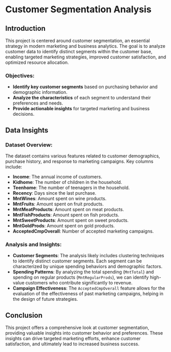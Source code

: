 # Customer Segmentation Analysis

## Introduction

This project is centered around customer segmentation, an essential strategy in modern marketing and business analytics. The goal is to analyze customer data to identify distinct segments within the customer base, enabling targeted marketing strategies, improved customer satisfaction, and optimized resource allocation.

### Objectives:
- **Identify key customer segments** based on purchasing behavior and demographic information.
- **Analyze the characteristics** of each segment to understand their preferences and needs.
- **Provide actionable insights** for targeted marketing and business decisions.

## Data Insights

### Dataset Overview:
The dataset contains various features related to customer demographics, purchase history, and response to marketing campaigns. Key columns include:
- **Income**: The annual income of customers.
- **Kidhome**: The number of children in the household.
- **Teenhome**: The number of teenagers in the household.
- **Recency**: Days since the last purchase.
- **MntWines**: Amount spent on wine products.
- **MntFruits**: Amount spent on fruit products.
- **MntMeatProducts**: Amount spent on meat products.
- **MntFishProducts**: Amount spent on fish products.
- **MntSweetProducts**: Amount spent on sweet products.
- **MntGoldProds**: Amount spent on gold products.
- **AcceptedCmpOverall**: Number of accepted marketing campaigns.

### Analysis and Insights:
- **Customer Segments**: The analysis likely includes clustering techniques to identify distinct customer segments. Each segment can be characterized by unique spending behaviors and demographic factors.
- **Spending Patterns**: By analyzing the total spending (`MntTotal`) and spending on regular products (`MntRegularProds`), we can identify high-value customers who contribute significantly to revenue.
- **Campaign Effectiveness**: The `AcceptedCmpOverall` feature allows for the evaluation of the effectiveness of past marketing campaigns, helping in the design of future strategies.

## Conclusion

This project offers a comprehensive look at customer segmentation, providing valuable insights into customer behavior and preferences. These insights can drive targeted marketing efforts, enhance customer satisfaction, and ultimately lead to increased business success.

